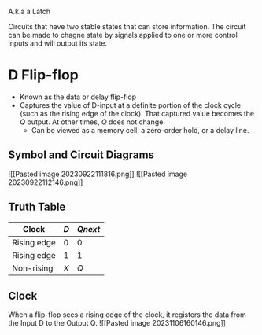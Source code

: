 A.k.a a Latch

Circuits that have two stable states that can store information. The circuit can be made to chagne state by signals applied to one or more control inputs and will output its state.


# D Flip-flop
- Known as the data or delay flip-flop
- Captures the value of D-input at a definite portion of the clock cycle (such as the rising edge of the clock). That captured value becomes the $Q$ output. At other times, $Q$ does not change. 
	- Can be viewed as a memory cell, a zero-order hold, or a delay line. 
## Symbol and Circuit Diagrams
![[Pasted image 20230922111816.png]] ![[Pasted image 20230922112146.png]]
## Truth Table
|Clock|$D$|$Q{next}$|
|---|---|---|
|Rising edge|0|0|
|Rising edge|1|1|
|Non-rising|$X$|$Q$|
## Clock
When a flip-flop sees a rising edge of the clock, it registers the data from the Input D to the Output Q. 
![[Pasted image 20231106160146.png]]